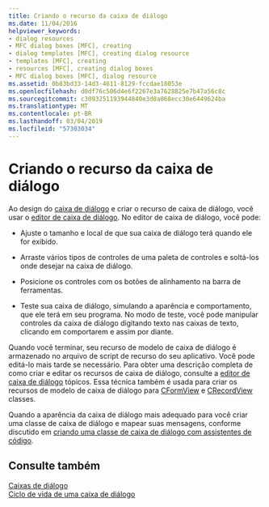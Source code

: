 ```yaml
---
title: Criando o recurso da caixa de diálogo
ms.date: 11/04/2016
helpviewer_keywords:
- dialog resources
- MFC dialog boxes [MFC], creating
- dialog templates [MFC], creating dialog resource
- templates [MFC], creating
- resources [MFC], creating dialog boxes
- MFC dialog boxes [MFC], dialog resource
ms.assetid: 0b83bd33-14d3-4611-8129-fccdae18053e
ms.openlocfilehash: d0df76c506d4e6f2267e3a7628825e7b47a56c8c
ms.sourcegitcommit: c3093251193944840e3d0a068ecc30e6449624ba
ms.translationtype: MT
ms.contentlocale: pt-BR
ms.lasthandoff: 03/04/2019
ms.locfileid: "57303034"
---
```

# <a name="creating-the-dialog-resource"></a>Criando o recurso da caixa de diálogo

Ao design do [caixa de diálogo](../mfc/dialog-boxes.md) e criar o recurso de caixa de diálogo, você usar o [editor de caixa de diálogo](../windows/dialog-editor.md). No editor de caixa de diálogo, você pode:

- Ajuste o tamanho e local de que sua caixa de diálogo terá quando ele for exibido.

- Arraste vários tipos de controles de uma paleta de controles e soltá-los onde desejar na caixa de diálogo.

- Posicione os controles com os botões de alinhamento na barra de ferramentas.

- Teste sua caixa de diálogo, simulando a aparência e comportamento, que ele terá em seu programa. No modo de teste, você pode manipular controles da caixa de diálogo digitando texto nas caixas de texto, clicando em comportarem e assim por diante.

Quando você terminar, seu recurso de modelo de caixa de diálogo é armazenado no arquivo de script de recurso do seu aplicativo. Você pode editá-lo mais tarde se necessário. Para obter uma descrição completa de como criar e editar os recursos de caixa de diálogo, consulte a [editor de caixa de diálogo](../windows/dialog-editor.md) tópicos. Essa técnica também é usada para criar os recursos de modelo de caixa de diálogo para [CFormView](../mfc/reference/cformview-class.md) e [CRecordView](../mfc/reference/crecordview-class.md) classes.

Quando a aparência da caixa de diálogo mais adequado para você criar uma classe de caixa de diálogo e mapear suas mensagens, conforme discutido em [criando uma classe de caixa de diálogo com assistentes de código](../mfc/creating-a-dialog-class-with-code-wizards.md).

## <a name="see-also"></a>Consulte também

[Caixas de diálogo](../mfc/dialog-boxes.md)<br/>
[Ciclo de vida de uma caixa de diálogo](../mfc/life-cycle-of-a-dialog-box.md)

